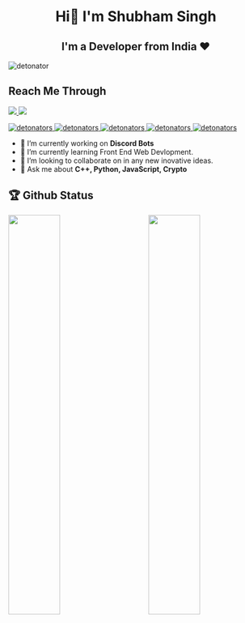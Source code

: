 
<h1 align="center">Hi👋 I'm Shubham Singh</h1>
<h2 align="center">I'm a Developer from India ❤</h2>


<p align="left"> <img src="https://komarev.com/ghpvc/?username=detonators" alt="detonator" /> </p>

## Reach Me Through
[![ ](https://img.shields.io/badge/LinkedIn-0077B5?style=for-the-badge&logo=linkedin&logoColor=white) ](https://www.linkedin.com/in/shubham1603/)
[![ ](https://img.shields.io/badge/Gmail-D14836?style=for-the-badge&logo=gmail&logoColor=white) ](mailto:shubhamkumar4460@gmail.com)



<p align="left">
<a href="https://github.com/detonators"> <img src="https://img.shields.io/badge/C++-lightblue.svg?style=for-the-badge&logo=cplusplus" alt="detonators" /> </a>
<a href="https://github.com/detonators"> <img src="https://img.shields.io/badge/C-lightblue.svg?style=for-the-badge&logo=cplusplus" alt="detonators" /> </a>
<a href="https://github.com/detonators"> <img src="https://img.shields.io/badge/Python-lightblue.svg?style=for-the-badge" alt="detonators" /> </a>
  <a href="https://github.com/detonators"> <img src="https://img.shields.io/badge/Java-lightblue.svg?style=for-the-badge" alt="detonators" /> </a> 
  <a href="https://github.com/detonators"> <img src="https://img.shields.io/badge/Javascript-lightblue.svg?style=for-the-badge" alt="detonators" /> </a>
  <!-- <a href="https://github.com/detonators"> <img src="https://img.shields.io/badge/Kotlin-lightblue.svg?style=for-the-badge" alt="detonators" /> </a>
  <a href="https://github.com/detonators"> <img src="https://img.shields.io/badge/Flutter-lightblue.svg?style=for-the-badge" alt="detonators" /> </a>  -->
   </p>



- 🔭 I’m currently working on **Discord Bots** 
- 🌱 I’m currently learning Front End Web Devlopment. 
- 👯 I’m looking to collaborate on in any new inovative ideas.
- 💬 Ask me about **C++, Python, JavaScript, Crypto**


<!-- 

- 🤔 I’m looking for help with ...
- 📫 How to reach me: ...
- 😄 Pronouns: ...
- ⚡ Fun fact: ...___
-->





## 🏆 Github Status

<img  src="https://github-readme-stats.vercel.app/api?username=detonators&show_icons=true&hide_border=true&theme=dark" width="45%" align="right" >

<img  src="https://github-readme-streak-stats.herokuapp.com/?user=detonators&theme=dark" width="45%" >

<br>





